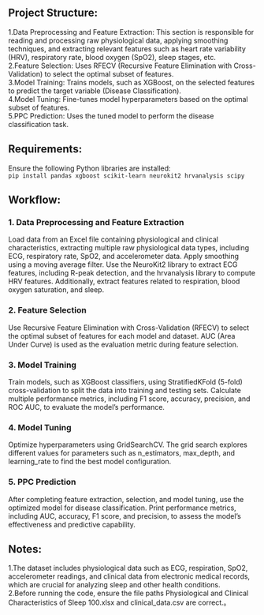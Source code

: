 ## Project Structure:<br>
1.Data Preprocessing and Feature Extraction: This section is responsible for reading and processing raw physiological data, applying smoothing techniques, and extracting relevant features such as heart rate variability (HRV), respiratory rate, blood oxygen (SpO2), sleep stages, etc.<br>
2.Feature Selection: Uses RFECV (Recursive Feature Elimination with Cross-Validation) to select the optimal subset of features.<br>
3.Model Training: Trains models, such as XGBoost, on the selected features to predict the target variable (Disease Classification).<br>
4.Model Tuning: Fine-tunes model hyperparameters based on the optimal subset of features.<br>
5.PPC Prediction: Uses the tuned model to perform the disease classification task.<br>
## Requirements:<br>
Ensure the following Python libraries are installed:<br>
`pip install pandas xgboost scikit-learn neurokit2 hrvanalysis scipy`<br>
## Workflow:<br>
### 1. Data Preprocessing and Feature Extraction<br>
Load data from an Excel file containing physiological and clinical characteristics, extracting multiple raw physiological data types, including ECG, respiratory rate, SpO2, and accelerometer data. Apply smoothing using a moving average filter. Use the NeuroKit2 library to extract ECG features, including R-peak detection, and the hrvanalysis library to compute HRV features. Additionally, extract features related to respiration, blood oxygen saturation, and sleep.<br>
### 2. Feature Selection<br>
Use Recursive Feature Elimination with Cross-Validation (RFECV) to select the optimal subset of features for each model and dataset. AUC (Area Under Curve) is used as the evaluation metric during feature selection.<br>
### 3. Model Training<br>
Train models, such as XGBoost classifiers, using StratifiedKFold (5-fold) cross-validation to split the data into training and testing sets. Calculate multiple performance metrics, including F1 score, accuracy, precision, and ROC AUC, to evaluate the model’s performance.<br>
### 4. Model Tuning<br>
Optimize hyperparameters using GridSearchCV. The grid search explores different values for parameters such as n_estimators, max_depth, and learning_rate to find the best model configuration.<br>
### 5. PPC Prediction<br>
After completing feature extraction, selection, and model tuning, use the optimized model for disease classification. Print performance metrics, including AUC, accuracy, F1 score, and precision, to assess the model’s effectiveness and predictive capability.<br>
## Notes:<br>
1.The dataset includes physiological data such as ECG, respiration, SpO2, accelerometer readings, and clinical data from electronic medical records, which are crucial for analyzing sleep and other health conditions.<br>
2.Before running the code, ensure the file paths Physiological and Clinical Characteristics of Sleep 100.xlsx and clinical_data.csv are correct.。
